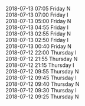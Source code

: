 2018-07-13 07:05 Friday  N  
2018-07-13 07:00 Friday  I  
2018-07-13 05:00 Friday  N  
2018-07-13 04:55 Friday  I  
2018-07-13 02:55 Friday  N  
2018-07-13 02:50 Friday  I  
2018-07-13 00:40 Friday  N  
2018-07-12 22:00 Thursday  I  
2018-07-12 21:55 Thursday  N  
2018-07-12 21:15 Thursday  I  
2018-07-12 09:55 Thursday  N  
2018-07-12 09:45 Thursday  I  
2018-07-12 09:40 Thursday  N  
2018-07-12 09:30 Thursday  I  
2018-07-12 09:25 Thursday  N  
